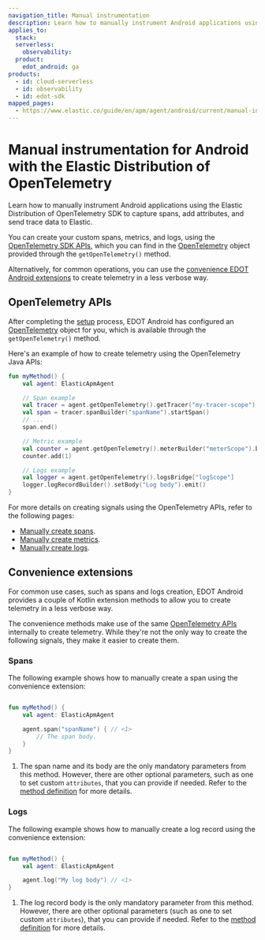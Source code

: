 ```yaml
---
navigation_title: Manual instrumentation
description: Learn how to manually instrument Android applications using the Elastic Distribution of OpenTelemetry SDK to capture spans, add attributes, and send trace data to Elastic.
applies_to:
  stack:
  serverless:
    observability:
  product:
    edot_android: ga
products:
  - id: cloud-serverless
  - id: observability
  - id: edot-sdk
mapped_pages:
  - https://www.elastic.co/guide/en/apm/agent/android/current/manual-instrumentation.html
---
```


# Manual instrumentation for Android with the Elastic Distribution of OpenTelemetry

Learn how to manually instrument Android applications using the Elastic Distribution of OpenTelemetry SDK to capture spans, add attributes, and send trace data to Elastic.

You can create your custom spans, metrics, and logs, using the [OpenTelemetry SDK APIs](https://opentelemetry.io/docs/languages/java/api/#opentelemetry-api), which you can find in the [OpenTelemetry](https://www.javadoc.io/doc/io.opentelemetry/opentelemetry-api/latest/io/opentelemetry/api/OpenTelemetry.html) object provided through the `getOpenTelemetry()` method. 

Alternatively, for common operations, you can use the [convenience EDOT Android extensions](#convenience-extensions) to create telemetry in a less verbose way.

## OpenTelemetry APIs

After completing the [setup](getting-started.md) process, EDOT Android has configured an [OpenTelemetry](https://www.javadoc.io/doc/io.opentelemetry/opentelemetry-api/latest/io/opentelemetry/api/OpenTelemetry.html) object for you, which is available through the `getOpenTelemetry()` method. 

Here's an example of how to create telemetry using the OpenTelemetry Java APIs:

```kotlin
fun myMethod() {
    val agent: ElasticApmAgent

    // Span example
    val tracer = agent.getOpenTelemetry().getTracer("my-tracer-scope")
    val span = tracer.spanBuilder("spanName").startSpan()
    // ...
    span.end()

    // Metric example
    val counter = agent.getOpenTelemetry().meterBuilder("meterScope").build().counterBuilder("myCounter").build()
    counter.add(1)

    // Logs example
    val logger = agent.getOpenTelemetry().logsBridge["logScope"]
    logger.logRecordBuilder().setBody("Log body").emit()
}
```

For more details on creating signals using the OpenTelemetry APIs, refer to the following pages:

- [Manually create spans](https://opentelemetry.io/docs/languages/java/api/#span).
- [Manually create metrics](https://opentelemetry.io/docs/languages/java/api/#meter).
- [Manually create logs](https://opentelemetry.io/docs/languages/java/api/#logger).

## Convenience extensions

For common use cases, such as spans and logs creation, EDOT Android provides a couple of Kotlin extension methods to allow you to create telemetry in a less verbose way.

The convenience methods make use of the same [OpenTelemetry APIs](#opentelemetry-apis) internally to create telemetry. While they're not the only way to create the following signals, they make it easier to create them.

### Spans

The following example shows how to manually create a span using the convenience extension:

```kotlin

fun myMethod() {
    val agent: ElasticApmAgent

    agent.span("spanName") { // <1>
        // The span body.
    }
}
```

1. The span name and its body are the only mandatory parameters from this method. However, there are other optional parameters, such as one to set custom `attributes`, that you can provide if needed. Refer to the [method definition](https://github.com/elastic/apm-agent-android/blob/main/agent-sdk/src/main/java/co/elastic/otel/android/extensions/ElasticOtelAgentExtensions.kt) for more details.

### Logs

The following example shows how to manually create a log record using the convenience extension:

```kotlin

fun myMethod() {
    val agent: ElasticApmAgent

    agent.log("My log body") // <1>
}
```

1. The log record body is the only mandatory parameter from this method. However, there are other optional parameters (such as one to set custom `attributes`), that you can provide if needed. Refer to the [method definition](https://github.com/elastic/apm-agent-android/blob/main/agent-sdk/src/main/java/co/elastic/otel/android/extensions/ElasticOtelAgentExtensions.kt) for more details.
